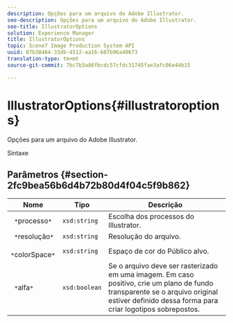 ```yaml
---
description: Opções para um arquivo do Adobe Illustrator.
seo-description: Opções para um arquivo do Adobe Illustrator.
seo-title: IllustratorOptions
solution: Experience Manager
title: IllustratorOptions
topic: Scene7 Image Production System API
uuid: 87b38464-33db-4512-aa16-607b96a40673
translation-type: tm+mt
source-git-commit: 7bc7b3a86fbcdc57cfdc31745fae3afc06e44b15

---
```



# IllustratorOptions{#illustratoroptions}

Opções para um arquivo do Adobe Illustrator.

Sintaxe

## Parâmetros {#section-2fc9bea56b6d4b72b80d4f04c5f9b862}

| Nome | Tipo | Descrição |
|---|---|---|
| ` *`processo`*` | `xsd:string` | Escolha dos processos do Illustrator. |
| ` *`resolução`*` | `xsd:string` | Resolução do arquivo. |
| ` *`colorSpace`*` | `xsd:string` | Espaço de cor do Público alvo. |
| ` *`alfa`*` | `xsd:boolean` | Se o arquivo deve ser rasterizado em uma imagem. Em caso positivo, crie um plano de fundo transparente se o arquivo original estiver definido dessa forma para criar logotipos sobrepostos. |

